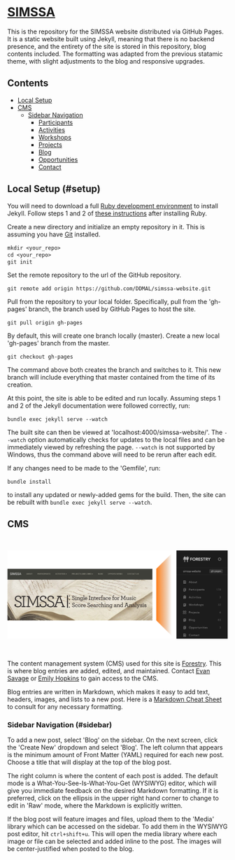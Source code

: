 # [SIMSSA](https://ddmal.github.io/simssa-website/)

This is the repository for the SIMSSA website distributed via GitHub Pages. It is a static website built using Jekyll, meaning that there is no backend presence, and the entirety of the site is stored in this repository, blog contents included. The formatting was adapted from the previous statamic theme, with slight adjustments to the blog and responsive upgrades.


## Contents

- [Local Setup](#setup)
- [CMS](#cms)
  - [Sidebar Navigation](#sidebar)
    - [Participants](#participants)
    - [Activities](#activities)
    - [Workshops](#workshops)
    - [Projects](#projects)
    - [Blog](#blog)
    - [Opportunities](#opportunities)
    - [Contact](#contact)

## Local Setup (#setup)

You will need to download a full [Ruby development environment](https://jekyllrb.com/docs/installation/) to install Jekyll. Follow steps 1 and 2 of [these instructions](https://jekyllrb.com/docs/) after installing Ruby. 

Create a new directory and initialize an empty repository in it. This is assuming you have [Git](https://www.atlassian.com/git/tutorials/install-git) installed. 

```
mkdir <your_repo>
cd <your_repo>
git init
```

Set the remote repository to the url of the GitHub repository.

```
git remote add origin https://github.com/DDMAL/simssa-website.git
```

Pull from the repository to your local folder. Specifically, pull from the 'gh-pages' branch, the branch used by GitHub Pages to host the site. 

```
git pull origin gh-pages
```

By default, this will create one branch locally (master). Create a new local 'gh-pages' branch from the master.

```
git checkout gh-pages
```

The command above both creates the branch and switches to it. This new branch will include everything that master contained from the time of its creation. 

At this point, the site is able to be edited and run locally. Assuming steps 1 and 2 of the Jekyll documentation were followed correctly, run:

```
bundle exec jekyll serve --watch
```

The built site can then be viewed at 'localhost:4000/simssa-website/'. The `--watch` option automatically checks for updates to the local files and can be immediately viewed by refreshing the page. `--watch` is not supported by Windows, thus the command above will need to be rerun after each edit. 

If any changes need to be made to the 'Gemfile', run: 

```
bundle install
```

to install any updated or newly-added gems for the build. Then, the site can be rebuilt with `bundle exec jekyll serve --watch`. 

## CMS

<br> 

![](readme_img/SIMSSA-to-Forestry.png)

<br>  

The content management system (CMS) used for this site is [Forestry](https://forestry.io/). This is where blog entries are added, edited, and maintained. Contact [Evan Savage](mailto:evan.savage@mail.mcgill.ca) or [Emily Hopkins](mailto:emily.hopkins@mcgill.ca) to gain access to the CMS.

Blog entries are written in Markdown, which makes it easy to add text, headers, images, and lists to a new post. Here is a [Markdown Cheat Sheet](https://github.com/adam-p/markdown-here/wiki/Markdown-Cheatsheet) to consult for any necessary formatting.  

### Sidebar Navigation (#sidebar)

To add a new post, select 'Blog' on the sidebar. On the next screen, click the 'Create New' dropdown and select 'Blog'. The left column that appears is the minimum amount of Front Matter (YAML) required for each new post. Choose a title that will display at the top of the blog post. 

The right column is where the content of each post is added. The default mode is a What-You-See-Is-What-You-Get (WYSIWYG) 
editor, which will give you immediate feedback on the desired Markdown formatting. If it is preferred, click on the ellipsis in the upper right hand corner to change to edit in 'Raw' mode, where the Markdown is explicitly written. 

If the blog post will feature images and files, upload them to the 'Media' library which can be accessed on the sidebar. To add them in the WYSIWYG post editor, hit `ctrl+shift+u`. This will open the media library where each image or file can be selected and added inline to the post. The images will be center-justified when posted to the blog. 
